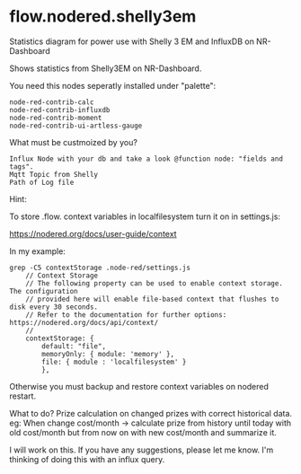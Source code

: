 # flow.nodered.shelly3em

Statistics diagram for power use with Shelly 3 EM and InfluxDB on NR-Dashboard

Shows statistics from Shelly3EM on NR-Dashboard.

You need this nodes seperatly installed under "palette":
```
node-red-contrib-calc
node-red-contrib-influxdb
node-red-contrib-moment
node-red-contrib-ui-artless-gauge
```
What must be custmoized by you?
```
Influx Node with your db and take a look @function node: "fields and tags".
Mqtt Topic from Shelly
Path of Log file
```
Hint:

To store .flow. context variables in localfilesystem turn it on in settings.js:

https://nodered.org/docs/user-guide/context

In my example:
```
grep -C5 contextStorage .node-red/settings.js
    // Context Storage
    // The following property can be used to enable context storage. The configuration
    // provided here will enable file-based context that flushes to disk every 30 seconds.
    // Refer to the documentation for further options: https://nodered.org/docs/api/context/
    //
    contextStorage: {
        default: "file",
        memoryOnly: { module: 'memory' },
        file: { module : 'localfilesystem' }
        },
```
Otherwise you must backup and restore context variables on nodered restart.


What to do?
Prize calculation on changed prizes with correct historical data. eg: When change cost/month -> calculate prize from history until today with old cost/month but from now on with new cost/month and summarize it.

I will work on this.
If you have any suggestions, please let me know.
I'm thinking of doing this with an influx query.
